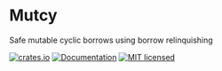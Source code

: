 # Mutcy

Safe mutable cyclic borrows using borrow relinquishing

[![crates.io](https://img.shields.io/crates/v/mutcy?label=latest)](https://crates.io/crates/mutcy)
[![Documentation](https://docs.rs/mutcy/badge.svg?version=0.1.0)](https://docs.rs/mutcy/0.1.0)
[![MIT licensed][mit-badge]][mit-url]

[mit-badge]: https://img.shields.io/badge/license-MIT-blue.svg
[mit-url]: https://github.com/tokio-rs/tokio/blob/master/LICENSE
